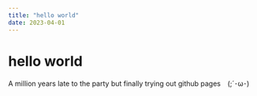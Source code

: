 ```yaml
---
title: "hello world"
date: 2023-04-01
---
```


# hello world

A million years late to the party but finally trying out github pages　(;´･ω･)　
